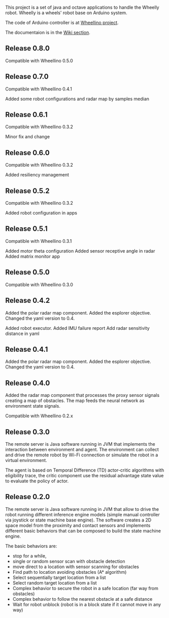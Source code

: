 This project is a set of java and octave applications to handle the Wheelly robot.
Wheelly is a wheels' robot base on Arduino system.

The code of Arduino controller is at [Wheellino project](https://github.com/m-marini/wheellino).

The documentaion is in the [Wiki section](https://github.com/m-marini/wheellyj/wiki).

## Release 0.8.0

Compatible with Wheellino 0.5.0

## Release 0.7.0

Compatible with Wheellino 0.4.1

Added some robot configurations and radar map by samples median

## Release 0.6.1

Compatible with Wheellino 0.3.2

Minor fix and change

## Release 0.6.0

Compatible with Wheellino 0.3.2

Added resiliency management

## Release 0.5.2

Compatible with Wheellino 0.3.2

Added robot configuration in apps

## Release 0.5.1

Compatible with Wheellino 0.3.1

Added motor theta configuration
Added sensor receptive angle in radar
Added matrix monitor app

## Release 0.5.0

Compatible with Wheellino 0.3.0

## Release 0.4.2

Added the polar radar map component.
Added the esplorer objective.
Changed the yaml version to 0.4.

Added robot executor.
Added IMU failure report
Add radar sensitivity distance in yaml

## Release 0.4.1

Added the polar radar map component.
Added the esplorer objective.
Changed the yaml version to 0.4.

## Release 0.4.0

Added the radar map component that processes the proxy sensor signals creating a map of obstacles.
The map feeds the neural network as environment state signals.

Compatible with Wheellino 0.2.x 

## Release 0.3.0

The remote server is Java software running in JVM that implements the interaction between environment and agent.
The environment can collect and drive the remote robot by Wi-Fi connection or simulate the robot in a virtual
environment.

The agent is based on Temporal Difference (TD) actor-critic algorithms with eligibility trace, the critic component use
the residual advantage state value to evaluate the policy of actor.

## Release 0.2.0

The remote server is Java software running in JVM that allow to drive the robot running different inference engine
models (simple manual controller via joystick or state machine base engine).
The software creates a 2D space model from the proximity and contact sensors and implements different basic behaviors
that can be composed to build the state machine engine.

The basic behaviors are:

- stop for a while,
- single or random sensor scan with obstacle detection
- move direct to a location with sensor scanning for obstacles
- Find path to location avoiding obstacles (A* algorithm)
- Select sequentially target location from a list
- Select random target location from a list
- Complex behavior to secure the robot in a safe location (far way from obstacles)
- Complex behavior to follow the nearest obstacle at a safe distance
- Wait for robot unblock (robot is in a block state if it cannot move in any way)
